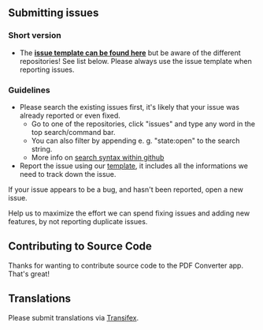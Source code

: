 ## Submitting issues

### Short version

 * The [**issue template can be found here**](https://raw.github.com/nextcloud/workflow_pdf_converter/master/.github/issue_template.md) but be aware of the different repositories! See list below. Please always use the issue template when reporting issues.

### Guidelines
* Please search the existing issues first, it's likely that your issue was already reported or even fixed.
  - Go to one of the repositories, click "issues" and type any word in the top search/command bar.
  - You can also filter by appending e. g. "state:open" to the search string.
  - More info on [search syntax within github](https://help.github.com/articles/searching-issues)
* Report the issue using our [template](https://raw.github.com/nextcloud/workflow_pdf_converter/master/.github/issue_template.md), it includes all the informations we need to track down the issue.

If your issue appears to be a bug, and hasn't been reported, open a new issue.

Help us to maximize the effort we can spend fixing issues and adding new features, by not reporting duplicate issues.


## Contributing to Source Code

Thanks for wanting to contribute source code to the PDF Converter app. That's great!

## Translations
Please submit translations via [Transifex](https://www.transifex.com/nextcloud/nextcloud/workflow_pdf_converter/).

